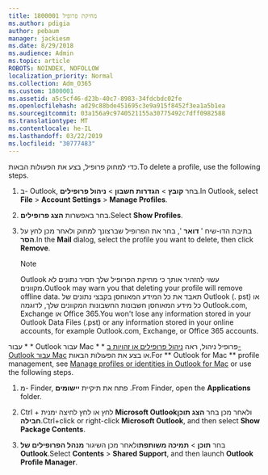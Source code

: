 ```yaml
---
title: 1800001 מחיקת פרופיל
ms.author: pdigia
author: pebaum
manager: jackiesm
ms.date: 8/29/2018
ms.audience: Admin
ms.topic: article
ROBOTS: NOINDEX, NOFOLLOW
localization_priority: Normal
ms.collection: Adm_O365
ms.custom: 1800001
ms.assetid: a5c5cf46-d23b-40c7-8983-34fdcbdc02fe
ms.openlocfilehash: ad29c88bde451695c3e9a915f8452f3ea1a5b1ea
ms.sourcegitcommit: 03a156a9c9740521155a30775492c7dff0982588
ms.translationtype: MT
ms.contentlocale: he-IL
ms.lasthandoff: 03/22/2019
ms.locfileid: "30777483"
---
```

<span data-ttu-id="237d4-102">כדי למחוק פרופיל, בצע את הפעולות הבאות.</span><span class="sxs-lookup"><span data-stu-id="237d4-102">To delete a profile, use the following steps.</span></span>
  
1. <span data-ttu-id="237d4-103">ב- Outlook, בחר **קובץ** \> **הגדרות חשבון** \> **ניהול פרופילים**.</span><span class="sxs-lookup"><span data-stu-id="237d4-103">In Outlook, select **File** \> **Account Settings** \> **Manage Profiles**.</span></span>
    
2. <span data-ttu-id="237d4-104">בחר באפשרות **הצג פרופילים**.</span><span class="sxs-lookup"><span data-stu-id="237d4-104">Select **Show Profiles**.</span></span>
    
3. <span data-ttu-id="237d4-105">בתיבת הדו-שיח ' **דואר** ', בחר את הפרופיל שברצונך למחוק ולאחר מכן לחץ על **הסר**.</span><span class="sxs-lookup"><span data-stu-id="237d4-105">In the **Mail** dialog, select the profile you want to delete, then click **Remove**.</span></span>
    
    > [!NOTE]
    > <span data-ttu-id="237d4-106">Outlook עשוי להזהיר אותך כי מחיקת הפרופיל שלך תסיר נתונים לא מקוונים.</span><span class="sxs-lookup"><span data-stu-id="237d4-106">Outlook may warn you that deleting your profile will remove offline data.</span></span> <span data-ttu-id="237d4-107">תאבד את כל המידע המאוחסן בקבצי נתונים של Outlook (. pst) או כל מידע המאוחסן חשבונות החשבונות המקוונים שלך, לדוגמה Outlook.com, Exchange או Office 365.</span><span class="sxs-lookup"><span data-stu-id="237d4-107">You won't lose any information stored in your Outlook Data Files (.pst) or any information stored in your online accounts, for example Outlook.com, Exchange, or Office 365 accounts.</span></span> 
  
<span data-ttu-id="237d4-108">עבור \* \* Outlook עבור Mac \* \* פרופיל ניהול, ראה [ניהול פרופילים או זהויות ב- Outlook עבור Mac](https://support.office.com/article/fed2a955-74df-4a24-bef6-78a426958c4c.aspx) או בצע את הפעולות הבאות.</span><span class="sxs-lookup"><span data-stu-id="237d4-108">For \*\* Outlook for Mac \*\* profile management, see [Manage profiles or identities in Outlook for Mac](https://support.office.com/article/fed2a955-74df-4a24-bef6-78a426958c4c.aspx) or use the following steps.</span></span> 
  
1. <span data-ttu-id="237d4-109">מ- Finder, פתח את תיקיית **יישומים** .</span><span class="sxs-lookup"><span data-stu-id="237d4-109">From Finder, open the **Applications** folder.</span></span> 
    
2. <span data-ttu-id="237d4-110">Ctrl + לחץ או לחץ לחיצה ימנית **Microsoft Outlook**ולאחר מכן בחר **הצג תוכן חבילה**.</span><span class="sxs-lookup"><span data-stu-id="237d4-110">Ctrl+click or right-click **Microsoft Outlook**, and then select **Show Package Contents**.</span></span>
    
3. <span data-ttu-id="237d4-111">בחר **תוכן** \> **תמיכה משותפת**ולאחר מכן השיגור **מנהל הפרופילים של Outlook**.</span><span class="sxs-lookup"><span data-stu-id="237d4-111">Select **Contents** \> **Shared Support**, and then launch **Outlook Profile Manager**.</span></span>
    

